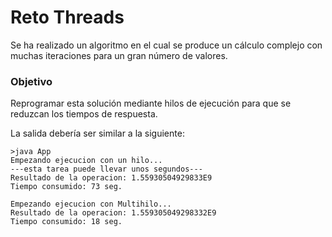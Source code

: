 # Reto Threads
Se ha realizado un algoritmo en el cual se produce un cálculo complejo con muchas iteraciones para un gran número de valores.

### Objetivo
Reprogramar esta solución mediante hilos de ejecución para que se reduzcan los tiempos de respuesta.

La salida debería ser similar a la siguiente:
```
>java App
Empezando ejecucion con un hilo...
---esta tarea puede llevar unos segundos---
Resultado de la operacion: 1.55930504929833E9
Tiempo consumido: 73 seg.

Empezando ejecucion con Multihilo...
Resultado de la operacion: 1.559305049298332E9
Tiempo consumido: 18 seg.

```